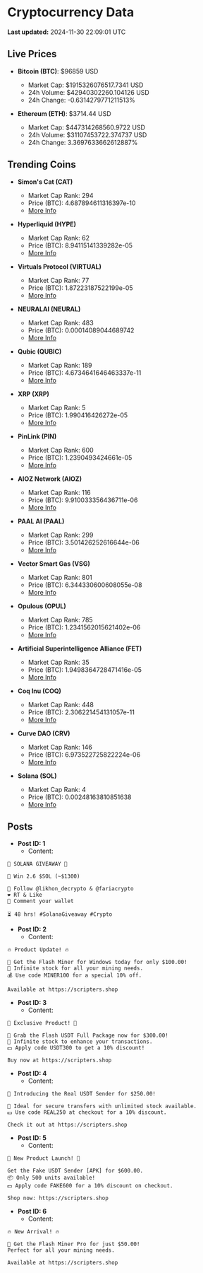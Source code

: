 # Cryptocurrency Data

**Last updated:** 2024-11-30 22:09:01 UTC

## Live Prices
- **Bitcoin (BTC)**: $96859 USD
  - Market Cap: $1915326076517.7341 USD
  - 24h Volume: $42940302260.104126 USD
  - 24h Change: -0.6314279771211513%

- **Ethereum (ETH)**: $3714.44 USD
  - Market Cap: $447314268560.9722 USD
  - 24h Volume: $31107453722.374737 USD
  - 24h Change: 3.3697633662612887%

## Trending Coins
- **Simon's Cat (CAT)**
  - Market Cap Rank: 294
  - Price (BTC): 4.687894611316397e-10
  - [More Info](https://www.coingecko.com/en/coins/simons-cat)

- **Hyperliquid (HYPE)**
  - Market Cap Rank: 62
  - Price (BTC): 8.94115141339282e-05
  - [More Info](https://www.coingecko.com/en/coins/hyperliquid)

- **Virtuals Protocol (VIRTUAL)**
  - Market Cap Rank: 77
  - Price (BTC): 1.87223187522199e-05
  - [More Info](https://www.coingecko.com/en/coins/virtual-protocol)

- **NEURALAI (NEURAL)**
  - Market Cap Rank: 483
  - Price (BTC): 0.00014089044689742
  - [More Info](https://www.coingecko.com/en/coins/neuralai)

- **Qubic (QUBIC)**
  - Market Cap Rank: 189
  - Price (BTC): 4.6734641646463337e-11
  - [More Info](https://www.coingecko.com/en/coins/qubic)

- **XRP (XRP)**
  - Market Cap Rank: 5
  - Price (BTC): 1.990416426272e-05
  - [More Info](https://www.coingecko.com/en/coins/xrp)

- **PinLink (PIN)**
  - Market Cap Rank: 600
  - Price (BTC): 1.2390493424661e-05
  - [More Info](https://www.coingecko.com/en/coins/pinlink)

- **AIOZ Network (AIOZ)**
  - Market Cap Rank: 116
  - Price (BTC): 9.910033356436711e-06
  - [More Info](https://www.coingecko.com/en/coins/aioz-network)

- **PAAL AI (PAAL)**
  - Market Cap Rank: 299
  - Price (BTC): 3.501426252616644e-06
  - [More Info](https://www.coingecko.com/en/coins/paal-ai)

- **Vector Smart Gas (VSG)**
  - Market Cap Rank: 801
  - Price (BTC): 6.344330600608055e-08
  - [More Info](https://www.coingecko.com/en/coins/vector-smart-gas)

- **Opulous (OPUL)**
  - Market Cap Rank: 785
  - Price (BTC): 1.2341562015621402e-06
  - [More Info](https://www.coingecko.com/en/coins/opulous)

- **Artificial Superintelligence Alliance (FET)**
  - Market Cap Rank: 35
  - Price (BTC): 1.9498364728471416e-05
  - [More Info](https://www.coingecko.com/en/coins/artificial-superintelligence-alliance)

- **Coq Inu (COQ)**
  - Market Cap Rank: 448
  - Price (BTC): 2.306221454131057e-11
  - [More Info](https://www.coingecko.com/en/coins/coq-inu)

- **Curve DAO (CRV)**
  - Market Cap Rank: 146
  - Price (BTC): 6.973522725822224e-06
  - [More Info](https://www.coingecko.com/en/coins/curve-dao-token)

- **Solana (SOL)**
  - Market Cap Rank: 4
  - Price (BTC): 0.00248163810851638
  - [More Info](https://www.coingecko.com/en/coins/solana)

## Posts
- **Post ID: 1**
  - Content:
```
🚀 SOLANA GIVEAWAY 🚀

🎁 Win 2.6 $SOL (~$1300)

🤝 Follow @likhon_decrypto & @fariacrypto
❤️ RT & Like
💬 Comment your wallet

⏳ 48 hrs! #SolanaGiveaway #Crypto
```

- **Post ID: 2**
  - Content:
```
🔥 Product Update! 🔥

🚀 Get the Flash Miner for Windows today for only $100.00!
🔋 Infinite stock for all your mining needs.
💰 Use code MINER100 for a special 10% off.

Available at https://scripters.shop
```

- **Post ID: 3**
  - Content:
```
🎁 Exclusive Product! 🎁

💸 Grab the Flash USDT Full Package now for $300.00!
🎉 Infinite stock to enhance your transactions.
💵 Apply code USDT300 to get a 10% discount!

Buy now at https://scripters.shop
```

- **Post ID: 4**
  - Content:
```
💎 Introducing the Real USDT Sender for $250.00!

💼 Ideal for secure transfers with unlimited stock available.
💵 Use code REAL250 at checkout for a 10% discount.

Check it out at https://scripters.shop
```

- **Post ID: 5**
  - Content:
```
🚀 New Product Launch! 🚀

Get the Fake USDT Sender [APK] for $600.00.
📦 Only 500 units available!
💵 Apply code FAKE600 for a 10% discount on checkout.

Shop now: https://scripters.shop
```

- **Post ID: 6**
  - Content:
```
🔥 New Arrival! 🔥

💸 Get the Flash Miner Pro for just $50.00!
Perfect for all your mining needs.

Available at https://scripters.shop
```


